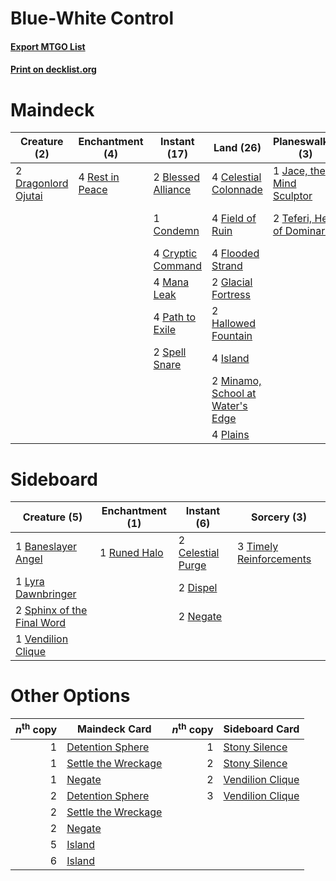# Blue-White Control

#### [Export MTGO List](../collection/Blue-White%20Control/Blue-White%20Control.txt)
#### [Print on decklist.org](http://decklist.org/?deckmain=4%09Ancestral%20Vision%0A2%09Blessed%20Alliance%0A4%09Celestial%20Colonnade%0A1%09Condemn%0A4%09Cryptic%20Command%0A2%09Dragonlord%20Ojutai%0A4%09Field%20of%20Ruin%0A4%09Flooded%20Strand%0A2%09Glacial%20Fortress%0A2%09Hallowed%20Fountain%0A4%09Island%0A1%09Jace,%20the%20Mind%20Sculptor%0A4%09Mana%20Leak%0A2%09Minamo,%20School%20at%20Water's%20Edge%0A4%09Path%20to%20Exile%0A4%09Plains%0A4%09Rest%20in%20Peace%0A2%09Spell%20Snare%0A2%09Supreme%20Verdict%0A2%09Teferi,%20Hero%20of%20Dominaria%0A2%09Wrath%20of%20God&deckside=1%09Baneslayer%20Angel%0A2%09Celestial%20Purge%0A2%09Dispel%0A1%09Lyra%20Dawnbringer%0A2%09Negate%0A1%09Runed%20Halo%0A2%09Sphinx%20of%20the%20Final%20Word%0A3%09Timely%20Reinforcements%0A1%09Vendilion%20Clique)
# Maindeck

|                                         Creature (2)                                         |                                     Enchantment (4)                                      |                                        Instant (17)                                         |                                                Land (26)                                                 |                                           Planeswalker (3)                                           |                                         Sorcery (8)                                         |
|----------------------------------------------------------------------------------------------|------------------------------------------------------------------------------------------|---------------------------------------------------------------------------------------------|----------------------------------------------------------------------------------------------------------|------------------------------------------------------------------------------------------------------|---------------------------------------------------------------------------------------------|
|2 [Dragonlord Ojutai](http://gatherer.wizards.com/Pages/Card/Details.aspx?multiverseid=394549)|4 [Rest in Peace](http://gatherer.wizards.com/Pages/Card/Details.aspx?multiverseid=442021)|2 [Blessed Alliance](http://gatherer.wizards.com/Pages/Card/Details.aspx?multiverseid=414302)|4 [Celestial Colonnade](http://gatherer.wizards.com/Pages/Card/Details.aspx?multiverseid=457137)          |1 [Jace, the Mind Sculptor](http://gatherer.wizards.com/Pages/Card/Details.aspx?multiverseid=442051)  |4 [Ancestral Vision](http://gatherer.wizards.com/Pages/Card/Details.aspx?multiverseid=189244)|
|                                                                                              |                                                                                          |1 [Condemn](http://gatherer.wizards.com/Pages/Card/Details.aspx?multiverseid=130528)         |4 [Field of Ruin](http://gatherer.wizards.com/Pages/Card/Details.aspx?multiverseid=435415)                |2 [Teferi, Hero of Dominaria](http://gatherer.wizards.com/Pages/Card/Details.aspx?multiverseid=443095)|2 [Supreme Verdict](http://gatherer.wizards.com/Pages/Card/Details.aspx?multiverseid=438776) |
|                                                                                              |                                                                                          |4 [Cryptic Command](http://gatherer.wizards.com/Pages/Card/Details.aspx?multiverseid=438614) |4 [Flooded Strand](http://gatherer.wizards.com/Pages/Card/Details.aspx?multiverseid=405098)               |                                                                                                      |2 [Wrath of God](http://gatherer.wizards.com/Pages/Card/Details.aspx?multiverseid=129808)    |
|                                                                                              |                                                                                          |4 [Mana Leak](http://gatherer.wizards.com/Pages/Card/Details.aspx?multiverseid=45242)        |2 [Glacial Fortress](http://gatherer.wizards.com/Pages/Card/Details.aspx?multiverseid=190562)             |                                                                                                      |                                                                                             |
|                                                                                              |                                                                                          |4 [Path to Exile](http://gatherer.wizards.com/Pages/Card/Details.aspx?multiverseid=220511)   |2 [Hallowed Fountain](http://gatherer.wizards.com/Pages/Card/Details.aspx?multiverseid=97071)             |                                                                                                      |                                                                                             |
|                                                                                              |                                                                                          |2 [Spell Snare](http://gatherer.wizards.com/Pages/Card/Details.aspx?multiverseid=446100)     |4 [Island](http://gatherer.wizards.com/Pages/Card/Details.aspx?multiverseid=439857)                       |                                                                                                      |                                                                                             |
|                                                                                              |                                                                                          |                                                                                             |2 [Minamo, School at Water's Edge](http://gatherer.wizards.com/Pages/Card/Details.aspx?multiverseid=79179)|                                                                                                      |                                                                                             |
|                                                                                              |                                                                                          |                                                                                             |4 [Plains](http://gatherer.wizards.com/Pages/Card/Details.aspx?multiverseid=439856)                       |                                                                                                      |                                                                                             |


# Sideboard

|                                            Creature (5)                                             |                                    Enchantment (1)                                    |                                        Instant (6)                                         |                                           Sorcery (3)                                            |
|-----------------------------------------------------------------------------------------------------|---------------------------------------------------------------------------------------|--------------------------------------------------------------------------------------------|--------------------------------------------------------------------------------------------------|
|1 [Baneslayer Angel](http://gatherer.wizards.com/Pages/Card/Details.aspx?multiverseid=191065)        |1 [Runed Halo](http://gatherer.wizards.com/Pages/Card/Details.aspx?multiverseid=154005)|2 [Celestial Purge](http://gatherer.wizards.com/Pages/Card/Details.aspx?multiverseid=183055)|3 [Timely Reinforcements](http://gatherer.wizards.com/Pages/Card/Details.aspx?multiverseid=220074)|
|1 [Lyra Dawnbringer](http://gatherer.wizards.com/Pages/Card/Details.aspx?multiverseid=442914)        |                                                                                       |2 [Dispel](http://gatherer.wizards.com/Pages/Card/Details.aspx?multiverseid=401858)         |                                                                                                  |
|2 [Sphinx of the Final Word](http://gatherer.wizards.com/Pages/Card/Details.aspx?multiverseid=407573)|                                                                                       |2 [Negate](http://gatherer.wizards.com/Pages/Card/Details.aspx?multiverseid=423707)         |                                                                                                  |
|1 [Vendilion Clique](http://gatherer.wizards.com/Pages/Card/Details.aspx?multiverseid=442065)        |                                                                                       |                                                                                            |                                                                                                  |


# Other Options

|*n*<sup>th</sup> copy|                                        Maindeck Card                                         |*n*<sup>th</sup> copy|                                      Sideboard Card                                       |
|--------------------:|----------------------------------------------------------------------------------------------|--------------------:|-------------------------------------------------------------------------------------------|
|                    1|[Detention Sphere](http://gatherer.wizards.com/Pages/Card/Details.aspx?multiverseid=270356)   |                    1|[Stony Silence](http://gatherer.wizards.com/Pages/Card/Details.aspx?multiverseid=247425)   |
|                    1|[Settle the Wreckage](http://gatherer.wizards.com/Pages/Card/Details.aspx?multiverseid=435186)|                    2|[Stony Silence](http://gatherer.wizards.com/Pages/Card/Details.aspx?multiverseid=247425)   |
|                    1|[Negate](http://gatherer.wizards.com/Pages/Card/Details.aspx?multiverseid=423707)             |                    2|[Vendilion Clique](http://gatherer.wizards.com/Pages/Card/Details.aspx?multiverseid=442065)|
|                    2|[Detention Sphere](http://gatherer.wizards.com/Pages/Card/Details.aspx?multiverseid=270356)   |                    3|[Vendilion Clique](http://gatherer.wizards.com/Pages/Card/Details.aspx?multiverseid=442065)|
|                    2|[Settle the Wreckage](http://gatherer.wizards.com/Pages/Card/Details.aspx?multiverseid=435186)|                     |                                                                                           |
|                    2|[Negate](http://gatherer.wizards.com/Pages/Card/Details.aspx?multiverseid=423707)             |                     |                                                                                           |
|                    5|[Island](http://gatherer.wizards.com/Pages/Card/Details.aspx?multiverseid=439857)             |                     |                                                                                           |
|                    6|[Island](http://gatherer.wizards.com/Pages/Card/Details.aspx?multiverseid=439857)             |                     |                                                                                           |

